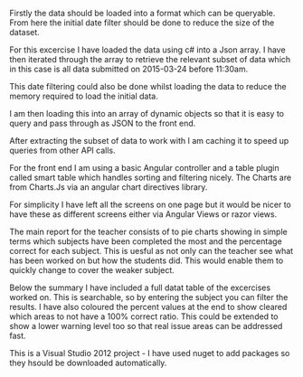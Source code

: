 Firstly the data should be loaded into a format which can be queryable. From here the initial date filter should be done to reduce the size of the dataset.

For this excercise I have loaded the data using c# into a Json array. I have then iterated through the array to retrieve the relevant subset of data which in this case is all data submitted on 2015-03-24 before 11:30am. 

This date filtering could also be done whilst loading the data to reduce the memory required to load the initial data. 

I am then loading this into an array of dynamic objects so that it is easy to query and pass through as JSON to the front end.

After extracting the subset of data to work with I am caching it to speed up queries from other API calls.

For the front end I am using a basic Angular controller and a table plugin called smart table which handles sorting and filtering nicely. The Charts are from Charts.Js via an angular chart directives library.

For simplicity I have left all the screens on one page but it would be nicer to have these as different screens either via Angular Views or razor views.

The main report for the teacher consists of to pie charts showing in simple terms which subjects have been completed the most and the percentage correct for each subject. This is uesful as not only can the teacher see what has been worked on but how the students did. This would enable them to quickly change to cover the weaker subject.

Below the summary I have included a full datat table of the excercises worked on. This is searchable, so by entering the subject you can filter the results. I have also coloured the percent values at the end to show cleared which areas to not have a 100% correct ratio. This could be extended to show a lower warning level too so that real issue areas can be addressed fast.

This is a Visual Studio 2012 project - I have used nuget to add packages so they hsould be downloaded automatically.














